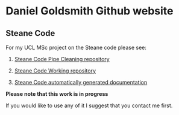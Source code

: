 # Daniel Goldsmith Github website

## Steane Code
For my UCL MSc project on the Steane code please see: 
1. [Steane Code Pipe Cleaning repository](https://github.com/goldsmdn/Pipecleaning_test)  

2. [Steane Code Working repository](https://github.com/goldsmdn/SteaneCode)  

3. [Steane Code automatically generated documentation](/SteaneCode/)  


**Please note that this work is in progress**

If you would like to use any of it I suggest that you contact me first.